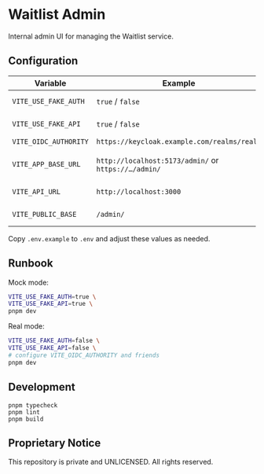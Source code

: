 # Waitlist Admin

Internal admin UI for managing the Waitlist service.

## Configuration

| Variable              | Example                                       | Purpose                               |
| --------------------- | --------------------------------------------- | ------------------------------------- |
| `VITE_USE_FAKE_AUTH`  | `true` / `false`                              | Mock vs real Keycloak                 |
| `VITE_USE_FAKE_API`   | `true` / `false`                              | Mock vs real Quests API               |
| `VITE_OIDC_AUTHORITY` | `https://keycloak.example.com/realms/realm`   | OIDC issuer                           |
| `VITE_APP_BASE_URL`   | `http://localhost:5173/admin/` or `https://…/admin/` | Redirect URIs (sign-in/silent/logout) |
| `VITE_API_URL`        | `http://localhost:3000`                       | Backend API base                      |
| `VITE_PUBLIC_BASE`    | `/admin/`                                     | Vite base path for GH Pages           |

Copy `.env.example` to `.env` and adjust these values as needed.

## Runbook

Mock mode:

```bash
VITE_USE_FAKE_AUTH=true \
VITE_USE_FAKE_API=true \
pnpm dev
```

Real mode:

```bash
VITE_USE_FAKE_AUTH=false \
VITE_USE_FAKE_API=false \
# configure VITE_OIDC_AUTHORITY and friends
pnpm dev
```

## Development

```
pnpm typecheck
pnpm lint
pnpm build
```

## Proprietary Notice

This repository is private and UNLICENSED. All rights reserved.
